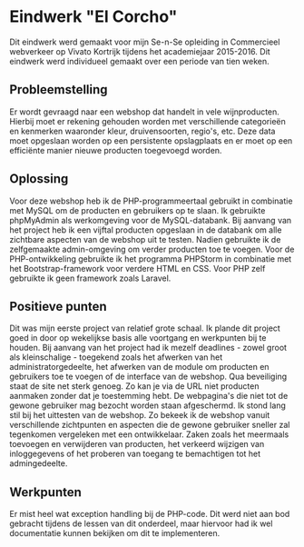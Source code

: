 # Eindwerk "El Corcho"
Dit eindwerk werd gemaakt voor mijn Se-n-Se opleiding in Commercieel webverkeer op Vivato Kortrijk tijdens het academiejaar 2015-2016. Dit eindwerk werd individueel gemaakt over een periode van tien weken.

## Probleemstelling
Er wordt gevraagd naar een webshop dat handelt in vele wijnproducten. Hierbij moet er rekening gehouden worden met verschillende categorieën en kenmerken waaronder kleur, druivensoorten, regio's, etc. Deze data moet opgeslaan worden op een persistente opslagplaats en er moet op een efficiënte manier nieuwe producten toegevoegd worden.

## Oplossing
Voor deze webshop heb ik de PHP-programmeertaal gebruikt in combinatie met MySQL om de producten en gebruikers op te slaan.
Ik gebruikte phpMyAdmin als werkomgeving voor de MySQL-databank. Bij aanvang van het project heb ik een vijftal producten opgeslaan in de databank om alle zichtbare aspecten van de webshop uit te testen. Nadien gebruikte ik de zelfgemaakte admin-omgeving om verder producten toe te voegen.
Voor de PHP-ontwikkeling gebruikte ik het programma PHPStorm in combinatie met het Bootstrap-framework voor verdere HTML en CSS. Voor PHP zelf gebruikte ik geen framework zoals Laravel.

## Positieve punten
Dit was mijn eerste project van relatief grote schaal. Ik plande dit project goed in door op wekelijkse basis alle voortgang en werkpunten bij te houden. Bij aanvang van het project had ik mezelf deadlines - zowel groot als kleinschalige - toegekend zoals het afwerken van het administratorgedeelte, het afwerken van de module om producten en gebruikers toe te voegen of de interface van de webshop.
Qua beveiliging staat de site net sterk genoeg. Zo kan je via de URL niet producten aanmaken zonder dat je toestemming hebt. De webpagina's die niet tot de gewone gebruiker mag bezocht worden staan afgeschermd.
Ik stond lang stil bij het uittesten van de webshop. Zo bekeek ik de webshop vanuit verschillende zichtpunten en aspecten die de gewone gebruiker sneller zal tegenkomen vergeleken met een ontwikkelaar. Zaken zoals het meermaals toevoegen en verwijderen van producten, het verkeerd wijzigen van inloggegevens of het proberen van toegang te bemachtigen tot het admingedeelte.

## Werkpunten
Er mist heel wat exception handling bij de PHP-code. Dit werd niet aan bod gebracht tijdens de lessen van dit onderdeel, maar hiervoor had ik wel documentatie kunnen bekijken om dit te implementeren.
